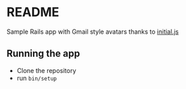 # README

Sample Rails app with Gmail style avatars thanks to [initial.js](https://github.com/judesfernando/initial.js)

## Running the app

* Clone the repository
* run `bin/setup`
